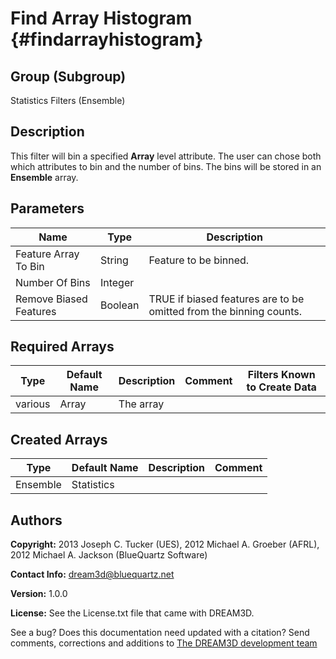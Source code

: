 Find Array Histogram {#findarrayhistogram}
==========

## Group (Subgroup) ##
Statistics Filters (Ensemble)

## Description ##
This filter will bin a specified **Array** level attribute.  The user can chose both which attributes to bin and the number of bins.  The bins will be stored in an **Ensemble** array.

## Parameters ##

| Name | Type | Description |
|------|------| ----------- |
| Feature Array To Bin | String | Feature to be binned. |
| Number Of Bins | Integer | |
| Remove Biased Features | Boolean | TRUE if biased features are to be omitted from the binning counts. |

## Required Arrays ##

| Type | Default Name | Description | Comment | Filters Known to Create Data |
|------|--------------|-------------|---------|-----|
| various  | Array        | The array |


## Created Arrays ##
| Type | Default Name | Description | Comment |
|------|--------------|-------------|---------|
| Ensemble | Statistics |  |  |

## Authors ##

**Copyright:** 2013 Joseph C. Tucker (UES), 2012 Michael A. Groeber (AFRL), 2012 Michael A. Jackson (BlueQuartz Software)

**Contact Info:** dream3d@bluequartz.net

**Version:** 1.0.0

**License:**  See the License.txt file that came with DREAM3D.




See a bug? Does this documentation need updated with a citation? Send comments, corrections and additions to [The DREAM3D development team](mailto:dream3d@bluequartz.net?subject=Documentation%20Correction)

